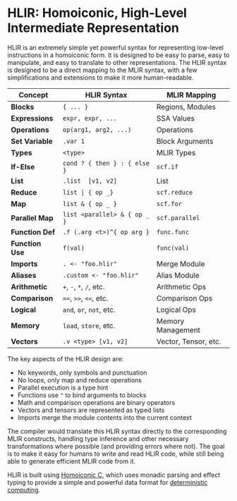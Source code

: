 # HLIR: Homoiconic, High-Level Intermediate Representation

HLIR is an extremely simple yet powerful syntax for representing low-level
instructions in a homoiconic form. It is designed to be easy to parse, easy to
manipulate, and easy to translate to other representations. The HLIR syntax is
designed to be a direct mapping to the MLIR syntax, with a few simplifications
and extensions to make it more human-readable.

| Concept           | HLIR Syntax                  | MLIR Mapping         |
| ----------------- | ---------------------------- | -------------------- |
| **Blocks**        | `{ ... }`                    | Regions, Modules     |
| **Expressions**   | `expr, expr, ...`            | SSA Values           |
| **Operations**    | `op(arg1, arg2, ...)`        | Operations           |
| **Set Variable**  | `.var 1`                     | Block Arguments      |
| **Types**         | `<type>`                     | MLIR Types           |
| **If-Else**       | `cond ? { then } : { else }` | `scf.if`             |
| **List**          | `.list  [v1, v2]`            | List                 |
| **Reduce**        | `list \| { op _}`           | `scf.reduce`         |
| **Map**           | `list & { op _ }`            | `scf.for`            |
| **Parallel Map**  | `list <parallel> & { op _ }` | `scf.parallel`       |
| **Function Def**  | `.f (.arg <t>)^{ op arg }`   | `func.func`          |
| **Function Use**  | `f(val)`                     | `func(val)`          |
| **Imports**       | `. <- "foo.hlir"`            | Merge Module         |
| **Aliases**       | `.custom <- "foo.hlir"`      | Alias Module         |
| **Arithmetic**    | `+`, `-`, `*`, `/`, etc.     | Arithmetic Ops       |
| **Comparison**    | `==`, `>>`, `<<`, etc.       | Comparison Ops       |
| **Logical**       | `and`, `or`, `not`, etc.     | Logical Ops          |
| **Memory**        | `load`, `store`, etc.        | Memory Management    |
| **Vectors**       | `.v <type> [v1, v2]`         | Vector, Tensor, etc. |

The key aspects of the HLIR design are:

- No keywords, only symbols and punctuation
- No loops, only map and reduce operations
- Parallel execution is a type hint
- Functions use `^` to bind arguments to blocks
- Math and comparison operations are binary operators
- Vectors and tensors are represented as typed lists
- Imports merge the module contents into the current context

The compiler would translate this HLIR syntax directly to the corresponding MLIR
constructs, handling type inference and other necessary transformations where
possible (and providing errors where not). The goal is to make it easy for
humans to write and read HLIR code, while still being able to generate efficient
MLIR code from it.

HLIR is built using [Homoiconic C](https://github.com/TheSwanFactory/hclang),
which uses monadic parsing and effect typing to provide a simple and powerful
data format for [deterministic
computing](https://ihack.us/2024/09/15/tsm-1-the-shannon-machine-better-than-turing-complete/).
